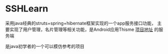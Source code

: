 # SSHLearn
采用java经典的struts+spring+hibernate框架实现的一个app服务接口功能，
主要实现了用户管理，名片管理等相关功能，是Android应用Thisme
[项目地址](https://github.com/yangzhenkun/Thisme)
的服务端

是java初学者的一个可以模仿参考的项目